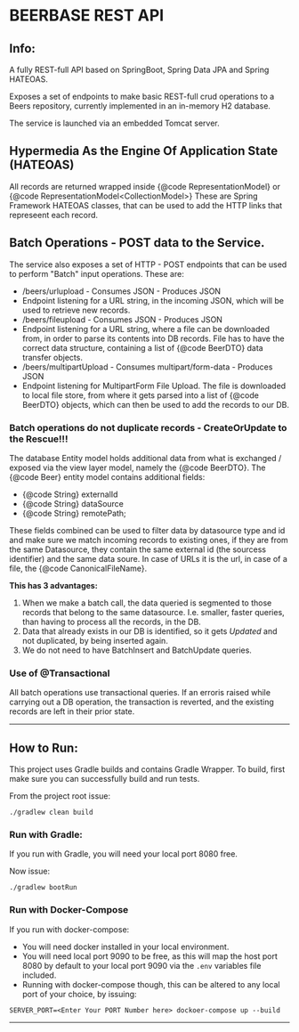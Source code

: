 # BEERBASE REST API

## Info:

A fully REST-full API based on SpringBoot, Spring Data JPA and Spring HATEOAS. 

Exposes a set of endpoints to make basic REST-full crud operations to a Beers repository, 
currently implemented in an in-memory H2 database.

The service is launched via an embedded Tomcat server.

## Hypermedia As the Engine Of Application State (HATEOAS)
All records are returned wrapped inside {@code RepresentationModel<EntityModel>} or 
{@code RepresentationModel<CollectionModel<EntityModel>>}
These are Spring Framework HATEOAS classes, that can be used to add the HTTP links that represeent
each record.

## Batch Operations - POST data to the Service.
The service also exposes a set of HTTP - POST endpoints that can be used to perform "Batch"
input operations. These are:
- /beers/urlupload - Consumes JSON - Produces JSON
 - Endpoint listening for a URL string, in the incoming JSON, 
   which will be used to retrieve new records.
- /beers/fileupload - Consumes JSON - Produces JSON
 - Endpoint listening for a URL string, where a file can be downloaded from, in order to parse
   its contents into DB records. File has to have the correct data structure, containing a list 
   of {@code BeerDTO} data transfer objects.
- /beers/multipartUpload - Consumes multipart/form-data - Produces JSON
 - Endpoint listening for MultipartForm File Upload. The file is downloaded to local file store,
   from where it gets parsed into a list of {@code BeerDTO} objects, which can then be used to 
   add the records to our DB.
   
### Batch operations do not duplicate records - CreateOrUpdate to the Rescue!!!

The database Entity model holds additional data from what is exchanged / exposed via the view layer
model, namely the {@code BeerDTO}. The {@code Beer} entity model contains additional fields:
- {@code String} externalId
- {@code String} dataSource
- {@code String} remotePath;

These fields combined can be used to filter data by datasource type and id and make sure we 
match incoming records to existing ones, if they are from the same Datasource, they contain the same
external id (the sourcess identifier) and the same data soure. In case of URLs it is the url,
in case of a file, the {@code CanonicalFileName}.

**This has 3 advantages:**
1. When we make a batch call, the data queried is segmented to those records that
   belong to the same datasource. I.e. smaller, faster queries, than having to process all the 
   records, in the DB.
2. Data that already exists in our DB is identified, so it gets *Updated* and not duplicated, by
   being inserted again. 
3. We do not need to have BatchInsert and BatchUpdate queries.

### Use of @Transactional
All batch operations use transactional queries. If an erroris raised while carrying out a DB
operation, the transaction is reverted, and the existing records are left in their prior state.

--------------------------------------------------------------------------------------------

## How to Run:

This project uses Gradle builds and contains Gradle Wrapper. To build, first make sure you can
successfully build and run tests.

From the project root issue:
```
./gradlew clean build
```

### Run with Gradle:

If you run with Gradle, you will need your local port 8080 free.

Now issue:
```
./gradlew bootRun
```

### Run with Docker-Compose

If you run with docker-compose:
- You will need docker installed in your local environment.
- You will need local port 9090 to be free, as this will map the host port 8080 by default
  to your local port 9090 via the `.env` variables file included.
- Running with docker-compose though, this can be altered to any local port of your choice, by issuing:

```
SERVER_PORT=<Enter Your PORT Number here> dockoer-compose up --build
```

--------------------------------------------------------------------------------------------

